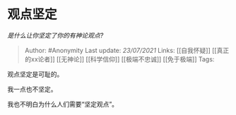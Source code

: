 # 观点坚定
*是什么让你坚定了你的有神论观点?*

> Author: #Anonymity
Last update: *23/07/2021* 
Links: [[自我怀疑]] [[真正的xx论者]] [[无神论]] [[科学信仰]] [[极端不忠诚]] [[免于极端]]
Tags:    

 
观点坚定是可耻的。

我一点也不坚定。

我也不明白为什么人们需要“坚定观点”。



